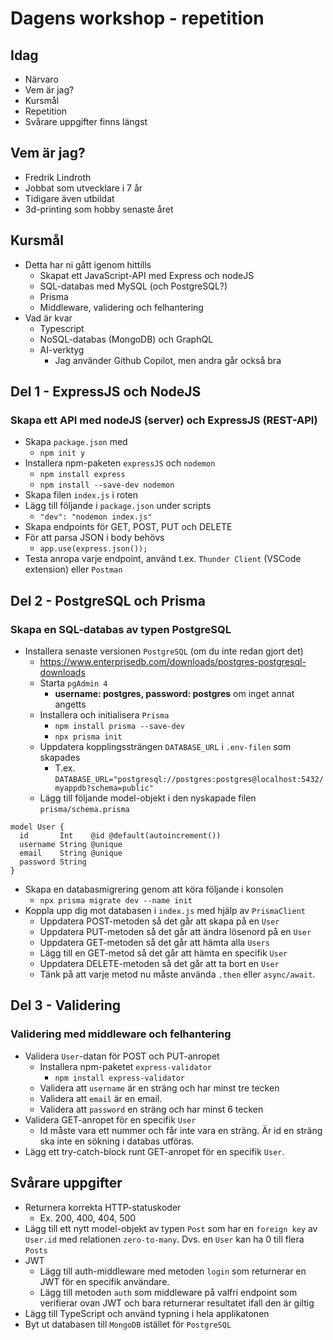 # Dagens workshop - repetition

## Idag

- Närvaro
- Vem är jag?
- Kursmål
- Repetition
- Svårare uppgifter finns längst

## Vem är jag?

- Fredrik Lindroth
- Jobbat som utvecklare i 7 år
- Tidigare även utbildat
- 3d-printing som hobby senaste året

## Kursmål

- Detta har ni gått igenom hittills
  - Skapat ett JavaScript-API med Express och nodeJS
  - SQL-databas med MySQL (och PostgreSQL?)
  - Prisma
  - Middleware, validering och felhantering
- Vad är kvar
  - Typescript
  - NoSQL-databas (MongoDB) och GraphQL
  - AI-verktyg
    - Jag använder Github Copilot, men andra går också bra

## Del 1 - ExpressJS och NodeJS

### Skapa ett API med nodeJS (server) och ExpressJS (REST-API)

- Skapa ``package.json`` med
  - ``npm init y``
- Installera npm-paketen ``expressJS`` och ``nodemon``
  - ``npm install express``
  - ``npm install --save-dev nodemon``
- Skapa filen ``index.js`` i roten
- Lägg till följande i ``package.json`` under scripts
  - ``"dev": "nodemon index.js"``
- Skapa endpoints för GET, POST, PUT och DELETE
- För att parsa JSON i body behövs
  - ``app.use(express.json());``
- Testa anropa varje endpoint, använd t.ex. ``Thunder Client`` (VSCode extension) eller ``Postman``

## Del 2 - PostgreSQL och Prisma

### Skapa en SQL-databas av typen PostgreSQL

- Installera senaste versionen ``PostgreSQL`` (om du inte redan gjort det)
  - <https://www.enterprisedb.com/downloads/postgres-postgresql-downloads>
  - Starta ``pgAdmin 4``
    - **username: postgres, password: postgres** om inget annat angetts
  - Installera och initialisera ``Prisma``
    - ``npm install prisma --save-dev``
    - ``npx prisma init``
  - Uppdatera kopplingssträngen ``DATABASE_URL`` i ``.env-filen`` som skapades
    - T.ex. ``DATABASE_URL="postgresql://postgres:postgres@localhost:5432/myappdb?schema=public"``
  - Lägg till följande model-objekt i den nyskapade filen ``prisma/schema.prisma``

```
model User {
  id       Int    @id @default(autoincrement())
  username String @unique
  email    String @unique
  password String
} 
```

- Skapa en databasmigrering genom att köra följande i konsolen
  - ``npx prisma migrate dev --name init``
- Koppla upp dig mot databasen i ``index.js`` med hjälp av ``PrismaClient``
  - Uppdatera POST-metoden så det går att skapa på en ``User``
  - Uppdatera PUT-metoden så det går att ändra lösenord på en ``User``
  - Uppdatera GET-metoden så det går att hämta alla ``Users``
  - Lägg till en GET-metod så det går att hämta en specifik ``User``
  - Uppdatera DELETE-metoden så det går att ta bort en ``User``
  - Tänk på att varje metod nu måste använda ``.then`` eller ``async/await``.

## Del 3 - Validering

### Validering med middleware och felhantering

- Validera ``User``-datan  för POST och PUT-anropet
  - Installera npm-paketet ``express-validator``
    - ``npm install express-validator``
  - Validera att ``username`` är en sträng och har minst tre tecken
  - Validera att ``email`` är en email.
  - Validera att ``password`` en sträng och har minst 6 tecken
- Validera GET-anropet för en specifik ``User``
  - Id måste vara ett nummer och får inte vara en sträng. Är id en sträng ska inte en sökning i databas utföras.
- Lägg ett try-catch-block runt GET-anropet för en specifik ``User``.

## Svårare uppgifter

- Returnera korrekta HTTP-statuskoder
  - Ex. 200, 400, 404, 500
- Lägg till ett nytt model-objekt av typen ``Post`` som har en ``foreign key`` av ``User.id`` med relationen ``zero-to-many``. Dvs. en ``User`` kan ha 0 till flera ``Posts``
- JWT
  - Lägg till auth-middleware med metoden ``login`` som returnerar en JWT för en specifik användare.
  - Lägg till metoden ``auth`` som middleware på valfri endpoint som verifierar ovan JWT och bara returnerar resultatet ifall den är giltig
- Lägg till TypeScript och använd typning i hela applikatonen
- Byt ut databasen till ``MongoDB`` istället för ``PostgreSQL``
